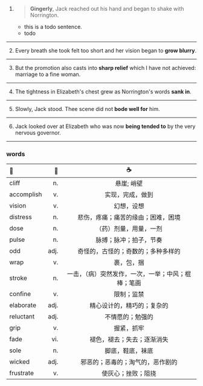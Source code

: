 1. >__Gingerly__, Jack reached out his hand and began to shake with Norrington.
   - this is a todo sentence.
   - todo
---
2. Every breath she took felt too short and her vision began to __grow blurry__.
---
3. But the promotion also casts into __sharp relief__ which I have not achieved: marriage to a fine woman.
---
4. The tightness in Elizabeth's chest grew as Norrington's words __sank in__.
---
5. Slowly, Jack stood. Thee scene did not __bode well for__ him.
---
6. Jack looked over at Elizabeth who was now __being tended to__ by the very nervous governor.
---
### words
|:baby_bottle:|:beer:|:coffee:|
|:-----|-----:|:-----:|
|cliff|n.|悬崖; 峭壁|
|accomplish|v.|实现，完成，做到|
|vision|v.|幻想，设想|
|distress|n.|悲伤，疼痛；痛苦的缘由；困难，困境|
|dose|n.|（药）剂量，用量，一剂|
|pulse|n.|脉搏；脉冲；拍子，节奏|
|odd|adj.|奇怪的，古怪的；奇数的；多种多样的|
|wrap|v.|裹，包，捆|
|stroke|n.|一击，（病）突然发作，一次，一举；中风；棍棒；笔画|
|confine|v.|限制；监禁|
|elaborate|adj.|精心设计的，精巧的；复杂的|
|reluctant|adj.|不情愿的；勉强的|
|grip|v.|握紧，抓牢|
|fade|vi.|褪色，褪去；失去；逐渐消失|
|sole|n.|脚底，鞋底，袜底|
|wicked|adj.|邪恶的；恶毒的；淘气的，恶作剧的|
|frustrate|v.|使灰心；挫败；阻挠|

